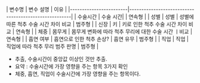 | 변수명 | 변수 설명 | 이유 |
|------------------------|------------------------------------------------------|
| 수술시간 | 수술 시간|  | 연속형 |
| 성별 | 성별 | 성별에 따른 척추 수술 시간 차이 비교 | 범주형 |
| 신장 | 키 | 키로 인한 척추 수술 시간 차이 비교 | 연속형 |
| 체중 | 몸무게 | 몸무게 변화에 따라 척추 무리에 대한 수술 시간 ㅣ비교 | 연속형 |
| 흡연 여부 | 흡연으로 인한 척추 손상? | 흡연 유무 | 범주형 |
| 직업 | 직업 | 직업에 따라 척추 무리 범주 판명 | 범주형 |

- 추출, 수술시간이 중앙값 이상인 것만 추출.
- 요약 : 수술시간에 가장 영향을 주는 항목 3가지 확인
- 체중, 흡연, 직업이 수술시간에 가장 영향을 주는 항목이다.

